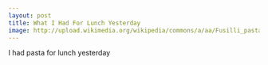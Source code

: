 ```yaml
---
layout: post
title: What I Had For Lunch Yesterday
image: http://upload.wikimedia.org/wikipedia/commons/a/aa/Fusilli_pasta.jpg
---
```


I had pasta for lunch yesterday
